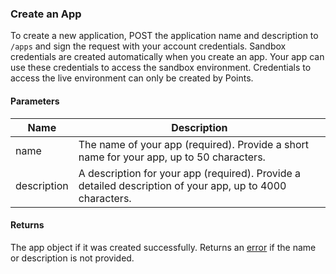 ### Create an App

To create a new application, POST the application name and description to `/apps` and sign the request with your account credentials. Sandbox credentials are created automatically when you create an app. Your app can use these credentials to access the sandbox environment. Credentials to access the live environment can only be created by Points.

#### Parameters

<table>
    <thead>
        <tr>
            <th>Name</th>
            <th>Description</th>
        </tr>
    </thead>
    <tbody>
        <tr>
            <td>name</td>
            <td>The name of your app (required). Provide a short name for your app, up to 50 characters.</td>
        </tr>
        <tr>
            <td>description</td>
            <td>A description for your app (required). Provide a detailed description of your app, up to 4000 characters.</td>
        </tr>
    </tbody>
</table>

#### Returns

The app object if it was created successfully. Returns an [error](./?doc=reference-manual#errors) if the name or description is not provided.






